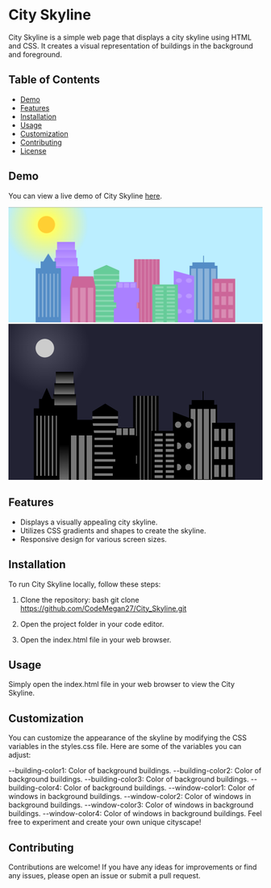 # City Skyline

City Skyline is a simple web page that displays a city skyline using HTML and CSS. It creates a visual representation of buildings in the background and foreground.

## Table of Contents

- [Demo](#demo)
- [Features](#features)
- [Installation](#installation)
- [Usage](#usage)
- [Customization](#customization)
- [Contributing](#contributing)
- [License](#license)

## Demo

You can view a live demo of City Skyline [here](https://github.com/CodeMegan27/City_Skyline.git).

![City Skyline Day](Day.png)
![City Skyline Night](Night.png)

## Features

- Displays a visually appealing city skyline.
- Utilizes CSS gradients and shapes to create the skyline.
- Responsive design for various screen sizes.

## Installation

To run City Skyline locally, follow these steps:

1. Clone the repository:
   bash
   git clone https://github.com/CodeMegan27/City_Skyline.git 
	
2. Open the project folder in your code editor.

3. Open the index.html file in your web browser.

## Usage
Simply open the index.html file in your web browser to view the City Skyline.

## Customization
You can customize the appearance of the skyline by modifying the CSS variables in the styles.css file. Here are some of the variables you can adjust:

--building-color1: Color of background buildings.
--building-color2: Color of background buildings.
--building-color3: Color of background buildings.
--building-color4: Color of background buildings.
--window-color1: Color of windows in background buildings.
--window-color2: Color of windows in background buildings.
--window-color3: Color of windows in background buildings.
--window-color4: Color of windows in background buildings.
Feel free to experiment and create your own unique cityscape!

## Contributing
Contributions are welcome! If you have any ideas for improvements or find any issues, please open an issue or submit a pull request.
